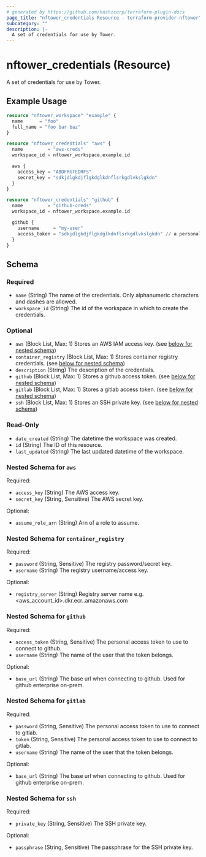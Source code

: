 ```yaml
---
# generated by https://github.com/hashicorp/terraform-plugin-docs
page_title: "nftower_credentials Resource - terraform-provider-nftower"
subcategory: ""
description: |-
  A set of credentials for use by Tower.
---
```


# nftower_credentials (Resource)

A set of credentials for use by Tower.

## Example Usage

```terraform
resource "nftower_workspace" "example" {
  name      = "foo"
  full_name = "foo bar baz"
}

resource "nftower_credentials" "aws" {
  name         = "aws-creds"
  workspace_id = nftower_workspace.example.id

  aws {
    access_key = "ABDFRGTEDRFS"
    secret_key = "sdkjdlgkdjflgkdglkdnflsrkgdlvkslgkdn"
  }
}

resource "nftower_credentials" "github" {
  name         = "github-creds"
  workspace_id = nftower_workspace.example.id

  github {
    username     = "my-user"
    access_token = "sdkjdlgkdjflgkdglkdnflsrkgdlvkslgkdn" // a personal access token (PAT)
  }
}
```

<!-- schema generated by tfplugindocs -->
## Schema

### Required

- `name` (String) The name of the credentials. Only alphanumeric characters and dashes are allowed.
- `workspace_id` (String) The id of the workspace in which to create the credentials.

### Optional

- `aws` (Block List, Max: 1) Stores an AWS IAM access key. (see [below for nested schema](#nestedblock--aws))
- `container_registry` (Block List, Max: 1) Stores container registry credentials. (see [below for nested schema](#nestedblock--container_registry))
- `description` (String) The description of the credentials.
- `github` (Block List, Max: 1) Stores a github access token. (see [below for nested schema](#nestedblock--github))
- `gitlab` (Block List, Max: 1) Stores a gitlab access token. (see [below for nested schema](#nestedblock--gitlab))
- `ssh` (Block List, Max: 1) Stores an SSH private key. (see [below for nested schema](#nestedblock--ssh))

### Read-Only

- `date_created` (String) The datetime the workspace was created.
- `id` (String) The ID of this resource.
- `last_updated` (String) The last updated datetime of the workspace.

<a id="nestedblock--aws"></a>
### Nested Schema for `aws`

Required:

- `access_key` (String) The AWS access key.
- `secret_key` (String, Sensitive) The AWS secret key.

Optional:

- `assume_role_arn` (String) Arn of a role to assume.


<a id="nestedblock--container_registry"></a>
### Nested Schema for `container_registry`

Required:

- `password` (String, Sensitive) The registry password/secret key.
- `username` (String) The registry username/access key.

Optional:

- `registry_server` (String) Registry server name e.g. <aws_account_id>.dkr.ecr.<region>.amazonaws.com


<a id="nestedblock--github"></a>
### Nested Schema for `github`

Required:

- `access_token` (String, Sensitive) The personal access token to use to connect to github.
- `username` (String) The name of the user that the token belongs.

Optional:

- `base_url` (String) The base url when connecting to github. Used for github enterprise on-prem.


<a id="nestedblock--gitlab"></a>
### Nested Schema for `gitlab`

Required:

- `password` (String, Sensitive) The personal access token to use to connect to gitlab.
- `token` (String, Sensitive) The personal access token to use to connect to gitlab.
- `username` (String) The name of the user that the token belongs.

Optional:

- `base_url` (String) The base url when connecting to github. Used for github enterprise on-prem.


<a id="nestedblock--ssh"></a>
### Nested Schema for `ssh`

Required:

- `private_key` (String, Sensitive) The SSH private key.

Optional:

- `passphrase` (String, Sensitive) The passphrase for the SSH private key.
